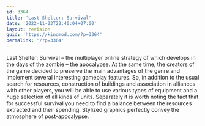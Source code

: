```yaml
---
id: 3364
title: 'Last Shelter: Survival'
date: '2022-11-23T22:40:04+07:00'
layout: revision
guid: 'https://kindmod.com/?p=3364'
permalink: '/?p=3364'
---
```


Last Shelter: Survival – the multiplayer online strategy of which develops in the days of the zombie – the apocalypse. At the same time, the creators of the game decided to preserve the main advantages of the genre and implement several interesting gameplay features. So, in addition to the usual search for resources, construction of buildings and association in alliances with other players, you will be able to use various types of equipment and a huge selection of all kinds of units. Separately it is worth noting the fact that for successful survival you need to find a balance between the resources extracted and their spending. Stylized graphics perfectly convey the atmosphere of post-apocalypse.